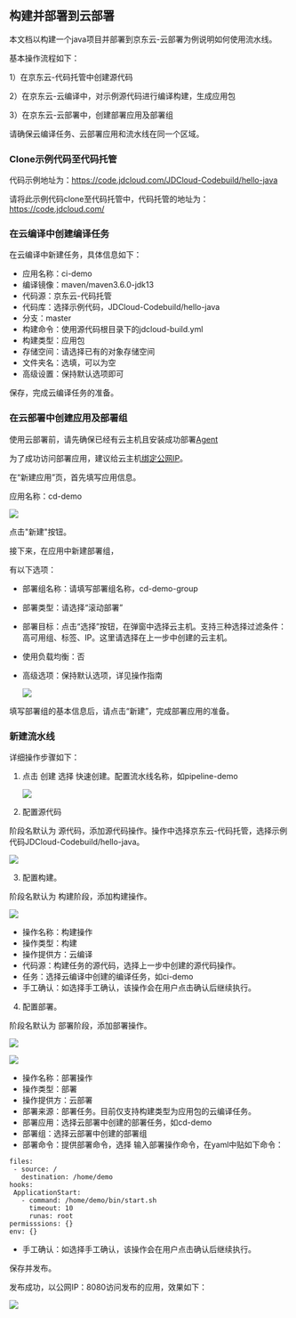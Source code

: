 
## 构建并部署到云部署

本文档以构建一个java项目并部署到京东云-云部署为例说明如何使用流水线。

基本操作流程如下：

1）在京东云-代码托管中创建源代码

2）在京东云-云编译中，对示例源代码进行编译构建，生成应用包

3）在京东云-云部署中，创建部署应用及部署组

请确保云编译任务、云部署应用和流水线在同一个区域。


### Clone示例代码至代码托管

代码示例地址为：https://code.jdcloud.com/JDCloud-Codebuild/hello-java

请将此示例代码clone至代码托管中，代码托管的地址为：https://code.jdcloud.com/


### 在云编译中创建编译任务

在云编译中新建任务，具体信息如下：

-  应用名称：ci-demo
-  编译镜像：maven/maven3.6.0-jdk13
-  代码源：京东云-代码托管
-  代码库：选择示例代码，JDCloud-Codebuild/hello-java
-  分支：master
-  构建命令：使用源代码根目录下的jdcloud-build.yml
-  构建类型：应用包
-  存储空间：请选择已有的对象存储空间
-  文件夹名：选填，可以为空
-  高级设置：保持默认选项即可

保存，完成云编译任务的准备。

### 在云部署中创建应用及部署组

使用云部署前，请先确保已经有云主机且安装成功部署[Agent](../../../Developer-Tools/CodeDeploy/Operation-Guide/Install-Agent.md)


为了成功访问部署应用，建议给云主机[绑定公网IP](../../../Elastic-Compute/Virtual-Machines/Operation-Guide/Network/Associate-Elastic-IP.md)。


在“新建应用”页，首先填写应用信息。

应用名称：cd-demo

   ![](/image/codepipeline/cre-deploy.PNG)

点击"新建"按钮。

接下来，在应用中新建部署组，

有以下选项：

- 部署组名称：请填写部署组名称，cd-demo-group
- 部署类型：请选择“滚动部署”
- 部署目标：点击“选择”按钮，在弹窗中选择云主机。支持三种选择过滤条件：高可用组、标签、IP。这里请选择在上一步中创建的云主机。
- 使用负载均衡：否
- 高级选项：保持默认选项，详见操作指南


    ![](/image/codepipeline/cd-demo-group.PNG)
     

填写部署组的基本信息后，请点击“新建”，完成部署应用的准备。

### 新建流水线

详细操作步骤如下：

1. 点击 创建 选择 快速创建。配置流水线名称，如pipeline-demo

     ![](/image/codepipeline/pipeline-demo.PNG)

2. 配置源代码

  阶段名默认为 源代码，添加源代码操作。操作中选择京东云-代码托管，选择示例代码JDCloud-Codebuild/hello-java。
  
   ![](/image/codepipeline/source-best2.PNG)


3. 配置构建。

  阶段名默认为 构建阶段，添加构建操作。   
  
   ![](/image/codepipeline/build-best2.PNG)

-  操作名称：构建操作
-  操作类型：构建
-  操作提供方：云编译
-  代码源：构建任务的源代码，选择上一步中创建的源代码操作。
-  任务：选择云编译中创建的编译任务，如ci-demo
-  手工确认：如选择手工确认，该操作会在用户点击确认后继续执行。
     
   
 
4. 配置部署。
 
 阶段名默认为 部署阶段，添加部署操作。 
 
 
   ![](/image/codepipeline/deploy-best2.PNG)
        
      
   ![](/image/codepipeline/deploy-best2.1.PNG)
       
      
-  操作名称：部署操作
-  操作类型：部署
-  操作提供方：云部署
-  部署来源：部署任务。目前仅支持构建类型为应用包的云编译任务。
-  部署应用：选择云部署中创建的部署任务，如cd-demo
-  部署组：选择云部署中创建的部署组
-  部署命令：提供部署命令，选择 输入部署操作命令，在yaml中贴如下命令：

 ```
 files:
  - source: /
    destination: /home/demo
hooks:
  ApplicationStart:
    - command: /home/demo/bin/start.sh
      timeout: 10
      runas: root
permisssions: {}
env: {}
 ```

-  手工确认：如选择手工确认，该操作会在用户点击确认后继续执行。
 
 
保存并发布。 

发布成功，以公网IP：8080访问发布的应用，效果如下：

 ![](/image/codepipeline/success.PNG)

